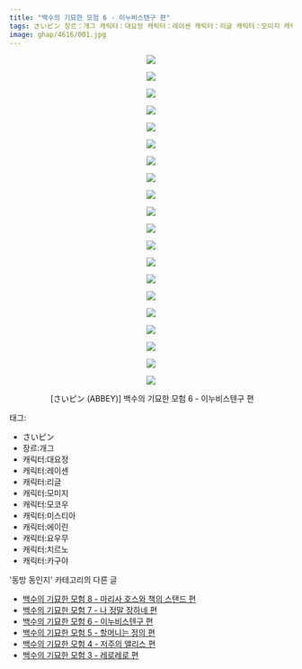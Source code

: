 ```yaml
---
title: "백수의 기묘한 모험 6 - 이누비스텐구 편"
tags: さいピン 장르：개그 캐릭터：대요정 캐릭터：레이센 캐릭터：리글 캐릭터：모미지 캐릭터：모코우 캐릭터：미스티아 캐릭터：에이린 캐릭터：요우무 캐릭터：치르노 캐릭터：카구야 ABBEY 동방_동인지
image: ghap/4616/001.jpg
---
```

<div class="article">
<p style="text-align: center; clear: none; float: none;"><img src="{{ site.nasurl }}/ghap/4616/001.jpg"/></p>
<p style="text-align: center; clear: none; float: none;"><img src="{{ site.nasurl }}/ghap/4616/002.jpg"/></p>
<p style="text-align: center; clear: none; float: none;"><img src="{{ site.nasurl }}/ghap/4616/003.jpg"/></p>
<p style="text-align: center; clear: none; float: none;"><img src="{{ site.nasurl }}/ghap/4616/004.jpg"/></p>
<p style="text-align: center; clear: none; float: none;"><img src="{{ site.nasurl }}/ghap/4616/005.jpg"/></p>
<p style="text-align: center; clear: none; float: none;"><img src="{{ site.nasurl }}/ghap/4616/006.jpg"/></p>
<p style="text-align: center; clear: none; float: none;"><img src="{{ site.nasurl }}/ghap/4616/007.jpg"/></p>
<p style="text-align: center; clear: none; float: none;"><img src="{{ site.nasurl }}/ghap/4616/008.jpg"/></p>
<p style="text-align: center; clear: none; float: none;"><img src="{{ site.nasurl }}/ghap/4616/009.jpg"/></p>
<p style="text-align: center; clear: none; float: none;"><img src="{{ site.nasurl }}/ghap/4616/010.jpg"/></p>
<p style="text-align: center; clear: none; float: none;"><img src="{{ site.nasurl }}/ghap/4616/011.jpg"/></p>
<p style="text-align: center; clear: none; float: none;"><img src="{{ site.nasurl }}/ghap/4616/012.jpg"/></p>
<p style="text-align: center; clear: none; float: none;"><img src="{{ site.nasurl }}/ghap/4616/013.jpg"/></p>
<p style="text-align: center; clear: none; float: none;"><img src="{{ site.nasurl }}/ghap/4616/014.jpg"/></p>
<p style="text-align: center; clear: none; float: none;"><img src="{{ site.nasurl }}/ghap/4616/015.jpg"/></p>
<p style="text-align: center; clear: none; float: none;"><img src="{{ site.nasurl }}/ghap/4616/016.jpg"/></p>
<p style="text-align: center; clear: none; float: none;"><img src="{{ site.nasurl }}/ghap/4616/017.jpg"/></p>
<p style="text-align: center; clear: none; float: none;"><img src="{{ site.nasurl }}/ghap/4616/018.jpg"/></p>
<p style="text-align: center; clear: none; float: none;"><img src="{{ site.nasurl }}/ghap/4616/019.jpg"/></p>
<p style="text-align: center; clear: none; float: none;"><img src="{{ site.nasurl }}/ghap/4616/020.jpg"/></p>
<p style="text-align: center; clear: none; float: none;"> [さいピン (ABBEY)] 백수의 기묘한 모험 6 - 이누비스텐구 편</p>
</div><div class="tagTrail">
<p>태그: </p>
<ul>
<li>さいピン</li>
<li>장르:개그</li>
<li>캐릭터:대요정</li>
<li>캐릭터:레이센</li>
<li>캐릭터:리글</li>
<li>캐릭터:모미지</li>
<li>캐릭터:모코우</li>
<li>캐릭터:미스티아</li>
<li>캐릭터:에이린</li>
<li>캐릭터:요우무</li>
<li>캐릭터:치르노</li>
<li>캐릭터:카구야</li>
</ul>
</div><div class="another">
<p>'동방 동인지' 카테고리의 다른 글</p>
<ul>
<li><a href="/2018-08-26-ghap_4618">백수의 기묘한 모험 8 - 마리사 호스와 책의 스탠드 편</a></li>
<li><a href="/2018-08-26-ghap_4617">백수의 기묘한 모험 7 - 나 정말 장하네 편</a></li>
<li><a href="/2018-08-26-ghap_4616">백수의 기묘한 모험 6 - 이누비스텐구 편</a></li>
<li><a href="/2018-08-26-ghap_4615">백수의 기묘한 모험 5 - 할머니는 정의 편</a></li>
<li><a href="/2018-08-26-ghap_4614">백수의 기묘한 모험 4 - 저주의 앨리스 편</a></li>
<li><a href="/2018-08-26-ghap_4613">백수의 기묘한 모험 3 - 레로레로 편</a></li>
</ul>
</div><div class="cb_module cb_fluid">
<div class="cb_wrt cb_profile">
</div><!-- commentList close -->
</div>